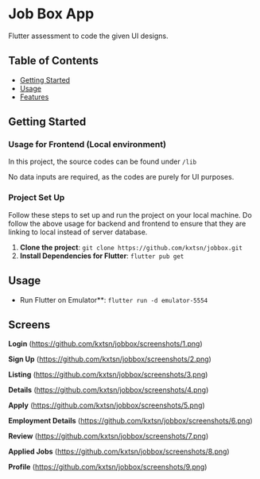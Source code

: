 # Job Box App
Flutter assessment to code the given UI designs. 

## Table of Contents
- [Getting Started](#getting-started)
- [Usage](#usage)
- [Features](#features)

## Getting Started
### Usage for Frontend (Local environment)
In this project, the source codes can be found under `/lib`

No data inputs are required, as the codes are purely for UI purposes. 

### Project Set Up
Follow these steps to set up and run the project on your local machine. Do follow the above usage for backend and frontend to ensure that they are linking to local instead of server database.

1. **Clone the project**:
   `git clone https://github.com/kxtsn/jobbox.git`
2. **Install Dependencies for Flutter**:
   `flutter pub get`

## Usage
 - Run Flutter on Emulator**:
   `flutter run -d emulator-5554`
     
## Screens
**Login**
(https://github.com/kxtsn/jobbox/screenshots/1.png)

**Sign Up**
(https://github.com/kxtsn/jobbox/screenshots/2.png)

**Listing**
(https://github.com/kxtsn/jobbox/screenshots/3.png)

**Details**
(https://github.com/kxtsn/jobbox/screenshots/4.png)

**Apply**
(https://github.com/kxtsn/jobbox/screenshots/5.png)

**Employment Details**
(https://github.com/kxtsn/jobbox/screenshots/6.png)

**Review**
(https://github.com/kxtsn/jobbox/screenshots/7.png)

**Applied Jobs**
(https://github.com/kxtsn/jobbox/screenshots/8.png)

**Profile**
(https://github.com/kxtsn/jobbox/screenshots/9.png)


  
